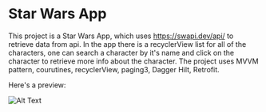 # Star Wars App

This project is a Star Wars App, which uses https://swapi.dev/api/ to retrieve data from api.
In the app there is a recyclerView list for all of the characters, one can search a character by it's name and click on the character to retrieve more info about the character.
The project uses MVVM pattern, courutines, recyclerView, paging3, Dagger Hilt, Retrofit.

Here's a preview:

![Alt Text](https://media.giphy.com/media/ZFZwBH51qiZ3BzvYid/giphy.gif)
